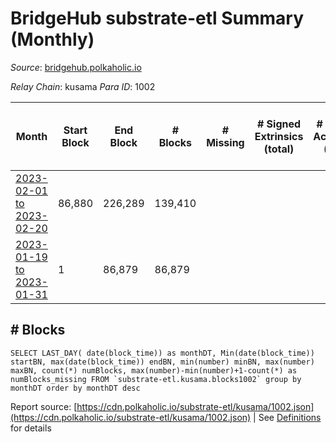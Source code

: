 # BridgeHub substrate-etl Summary (Monthly)

_Source_: [bridgehub.polkaholic.io](https://bridgehub.polkaholic.io)

*Relay Chain*: kusama
*Para ID*: 1002



| Month | Start Block | End Block | # Blocks | # Missing | # Signed Extrinsics (total) | # Active Accounts (avg) | # Addresses with Balances (max) | Issues |
| ----- | ----------- | --------- | -------- | --------- | --------------------------- | ----------------------- | ------------------------------- | ------ |
| [2023-02-01 to 2023-02-20](/kusama/1002-bridgehub/2023-02-28.md) | 86,880 | 226,289 | 139,410 |   |  |  | 4 | - | 
| [2023-01-19 to 2023-01-31](/kusama/1002-bridgehub/2023-01-31.md) | 1 | 86,879 | 86,879 |   |  |  | 4 | - | 

## # Blocks
```
SELECT LAST_DAY( date(block_time)) as monthDT, Min(date(block_time)) startBN, max(date(block_time)) endBN, min(number) minBN, max(number) maxBN, count(*) numBlocks, max(number)-min(number)+1-count(*) as numBlocks_missing FROM `substrate-etl.kusama.blocks1002` group by monthDT order by monthDT desc
```



Report source: [https://cdn.polkaholic.io/substrate-etl/kusama/1002.json](https://cdn.polkaholic.io/substrate-etl/kusama/1002.json) | See [Definitions](/DEFINITIONS.md) for details
